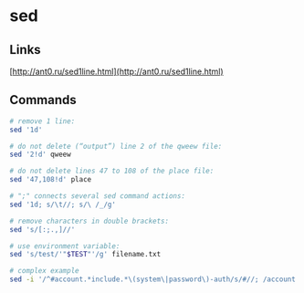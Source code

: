 # sed

## Links
[http://ant0.ru/sed1line.html](http://ant0.ru/sed1line.html)

## Commands

```bash
# remove 1 line:
sed '1d'

# do not delete (“output”) line 2 of the qweew file:
sed '2!d' qweew

# do not delete lines 47 to 108 of the place file:
sed '47,108!d' place

# ";" connects several sed command actions:
sed '1d; s/\t//; s/\ /_/g'

# remove characters in double brackets:
sed 's/[:;.,]//'

# use environment variable:
sed 's/test/'"$TEST"'/g' filename.txt

# complex example
sed -i '/^#account.*include.*\(system\|password\)-auth/s/#//; /account.*include.*common-account/d' /etc/pam.d/sshd
```
